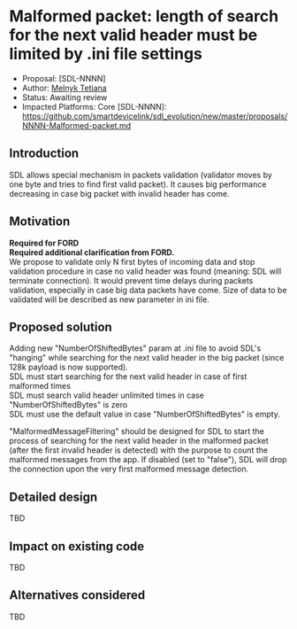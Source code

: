# Malformed packet: length of search for the next valid header must be limited by .ini file settings

* Proposal: [SDL-NNNN]
* Author: [Melnyk Tetiana](https://github.com/TMelnyk)
* Status: Awaiting review
* Impacted Platforms: Core
[SDL-NNNN]: https://github.com/smartdevicelink/sdl_evolution/new/master/proposals/NNNN-Malformed-packet.md
## Introduction
SDL allows special mechanism in packets validation (validator moves by one byte and tries to find first valid packet).
It causes big performance decreasing in case big packet with invalid header has come.

## Motivation  
**Required for FORD**  
**Required additional clarification from FORD.**  
We propose to validate only N first bytes of incoming data and stop validation procedure in case no valid header was found (meaning: SDL will terminate connection). 
It would prevent time delays during packets validation, especially in case big data packets have come. 
Size of data to be validated will be described as new parameter in ini file.

## Proposed solution
Adding new "NumberOfShiftedBytes" param at .ini file to avoid SDL's "hanging" while searching for the next valid header in the big packet (since 128k payload is now supported).  
SDL must start searching for the next valid header in case of first malformed <NumberOfShiftedBytes> times  
SDL must search valid header unlimited times in case "NumberOfShiftedBytes" is zero  
SDL must use the default value in case "NumberOfShiftedBytes" is empty.

 "MalformedMessageFiltering" should be designed for SDL to start the process of searching for the next valid header in the malformed packet (after the first invalid header is detected) with the purpose to count the malformed messages from the app. 
 If disabled (set to "false"), SDL will drop the connection upon the very first malformed message detection. 


## Detailed design
TBD

## Impact on existing code
TBD

## Alternatives considered
TBD
